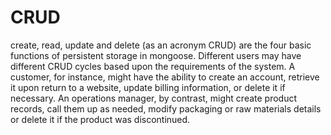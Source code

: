 # CRUD
create, read, update and delete (as an acronym CRUD) are the four basic functions of persistent storage in mongoose.
Different users may have different CRUD cycles based upon the requirements of the system. A customer, for instance,
might have the ability to create an account, retrieve it upon return to a website, update billing information, or 
delete it if necessary. An operations manager, by contrast, might create product records, call them up as needed, 
modify packaging or raw materials details or delete it if the product was discontinued.


